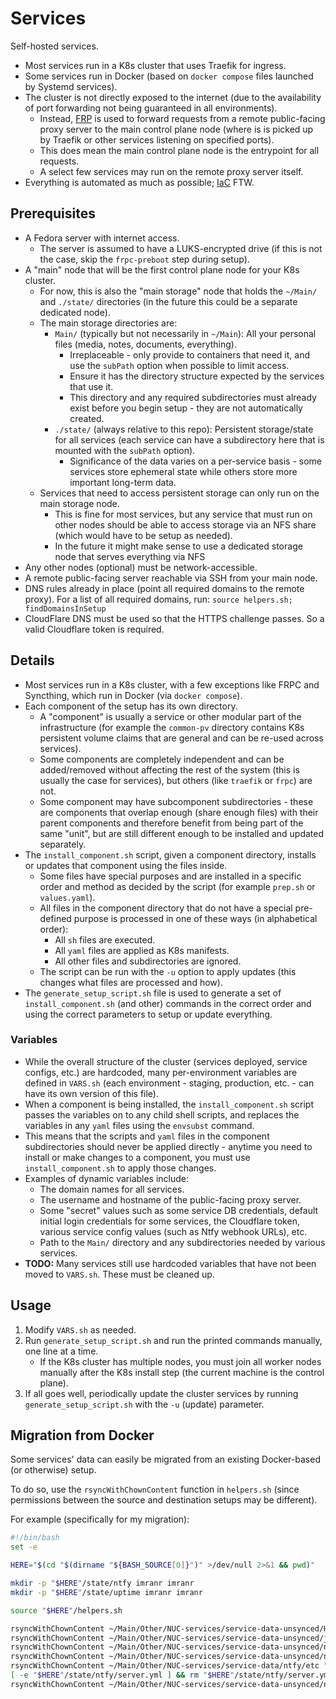 # Services

Self-hosted services.
- Most services run in a K8s cluster that uses Traefik for ingress.
- Some services run in Docker (based on `docker compose` files launched by Systemd services).
- The cluster is not directly exposed to the internet (due to the availability of port forwarding not being guaranteed in all environments).
    - Instead, [FRP](https://github.com/fatedier/frp) is used to forward requests from a remote public-facing proxy server to the main control plane node (where is is picked up by Traefik or other services listening on specified ports).
    - This does mean the main control plane node is the entrypoint for all requests.
    - A select few services may run on the remote proxy server itself.
- Everything is automated as much as possible; [IaC](https://en.wikipedia.org/wiki/Infrastructure_as_code) FTW.

## Prerequisites

- A Fedora server with internet access.
    - The server is assumed to have a LUKS-encrypted drive (if this is not the case, skip the `frpc-preboot` step during setup).
- A "main" node that will be the first control plane node for your K8s cluster.
    - For now, this is also the "main storage" node that holds the `~/Main/` and `./state/` directories (in the future this could be a separate dedicated node).
    - The main storage directories are:
        - `Main/` (typically but not necessarily in `~/Main`): All your personal files (media, notes, documents, everything).
            - Irreplaceable - only provide to containers that need it, and use the `subPath` option when possible to limit access.
            - Ensure it has the directory structure expected by the services that use it.
            - This directory and any required subdirectories must already exist before you begin setup - they are not automatically created.
        - `./state/` (always relative to this repo): Persistent storage/state for all services (each service can have a subdirectory here that is mounted with the `subPath` option).
            - Significance of the data varies on a per-service basis - some services store ephemeral state while others store more important long-term data.
    - Services that need to access persistent storage can only run on the main storage node.
        - This is fine for most services, but any service that must run on other nodes should be able to access storage via an NFS share (which would have to be setup as needed).
        - In the future it might make sense to use a dedicated storage node that serves everything via NFS 
- Any other nodes (optional) must be network-accessible.
- A remote public-facing server reachable via SSH from your main node.
- DNS rules already in place (point all required domains to the remote proxy). For a list of all required domains, run: `source helpers.sh; findDomainsInSetup`
- CloudFlare DNS must be used so that the HTTPS challenge passes. So a valid Cloudflare token is required.

## Details

- Most services run in a K8s cluster, with a few exceptions like FRPC and Syncthing, which run in Docker (via `docker compose`).
- Each component of the setup has its own directory.
    - A "component" is usually a service or other modular part of the infrastructure (for example the `common-pv` directory contains K8s persistent volume claims that are general and can be re-used across services).
    - Some components are completely independent and can be added/removed without affecting the rest of the system (this is usually the case for services), but others (like `traefik` or `frpc`) are not.
    - Some component may have subcomponent subdirectories - these are components that overlap enough (share enough files) with their parent components and therefore benefit from being part of the same "unit", but are still different enough to be installed and updated separately.
- The `install_component.sh` script, given a component directory, installs or updates that component using the files inside.
    - Some files have special purposes and are installed in a specific order and method as decided by the script (for example `prep.sh` or `values.yaml`).
    - All files in the component directory that do not have a special pre-defined purpose is processed in one of these ways (in alphabetical order):
        - All `sh` files are executed.
        - All `yaml` files are applied as K8s manifests.
        - All other files and subdirectories are ignored.
    - The script can be run with the `-u` option to apply updates (this changes what files are processed and how).
- The `generate_setup_script.sh` file is used to generate a set of `install_component.sh` (and other) commands in the correct order and using the correct parameters to setup or update everything.

### Variables

- While the overall structure of the cluster (services deployed, service configs, etc.) are hardcoded, many per-environment variables are defined in `VARS.sh` (each environment - staging, production, etc. - can have its own version of this file).
- When a component is being installed, the `install_component.sh` script passes the variables on to any child shell scripts, and replaces the variables in any `yaml` files using the `envsubst` command.
- This means that the scripts and `yaml` files in the component subdirectories should never be applied directly - anytime you need to install or make changes to a component, you must use `install_component.sh` to apply those changes.
- Examples of dynamic variables include:
    - The domain names for all services.
    - The username and hostname of the public-facing proxy server.
    - Some "secret" values such as some service DB credentials, default initial login credentials for some services, the Cloudflare token, various service config values (such as Ntfy webhook URLs), etc. 
    - Path to the `Main/` directory and any subdirectories needed by various services.
- **TODO:** Many services still use hardcoded variables that have not been moved to `VARS.sh`. These must be cleaned up.

## Usage

1. Modify `VARS.sh` as needed.
2. Run `generate_setup_script.sh` and run the printed commands manually, one line at a time.
    - If the K8s cluster has multiple nodes, you must join all worker nodes manually after the K8s install step (the current machine is the control plane).
3. If all goes well, periodically update the cluster services by running `generate_setup_script.sh` with the `-u` (update) parameter.

## Migration from Docker

Some services' data can easily be migrated from an existing Docker-based (or otherwise) setup.

To do so, use the `rsyncWithChownContent` function in `helpers.sh` (since permissions between the source and destination setups may be different).

For example (specifically for my migration):

```bash
#!/bin/bash
set -e

HERE="$(cd "$(dirname "${BASH_SOURCE[0]}")" >/dev/null 2>&1 && pwd)"

mkdir -p "$HERE"/state/ntfy imranr imranr
mkdir -p "$HERE"/state/uptime imranr imranr

source "$HERE"/helpers.sh

rsyncWithChownContent ~/Main/Other/NUC-services/service-data-unsynced/HAConfig "$HERE"/state/homeassistant root 1000
rsyncWithChownContent ~/Main/Other/NUC-services/service-data-unsynced/jellyfin "$HERE"/state/jellyfin 1000 1000
rsyncWithChownContent ~/Main/Other/NUC-services/service-data-unsynced/nextcloud/html "$HERE"/state/nextcloud/data 33 1000
rsyncWithChownContent ~/Main/Other/NUC-services/service-data-unsynced/nextcloud/db "$HERE"/state/nextcloud/db 1000 1000
rsyncWithChownContent ~/Main/Other/NUC-services/service-data/ntfy/etc "$HERE"/state/ntfy 1000 1000
[ -e "$HERE"/state/ntfy/server.yml ] && rm "$HERE"/state/ntfy/server.yml
rsyncWithChownContent ~/Main/Other/NUC-services/service-data-unsynced/nextcloud/db "$HERE"/state/nextcloud/db 1000 1000
```